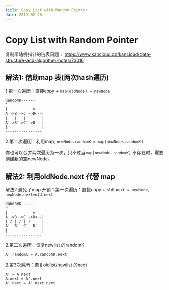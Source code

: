 ```yaml
---
title: Copy List with Random Pointer
date: 2019-02-20
---
```

# Copy List with Random Pointer
复制带随机指针的链表问题：
https://www.kancloud.cn/kancloud/data-structure-and-algorithm-notes/73016


## 解法1: 借助map 表(两次hash遍历)

1.第一次遍历：直接copy + `map(oldNode) = newNode`

    RandomK------
    ^           |
    |           v
    A ->B ->C ->D<--|
    |   |   |   |   |
    A'->B'->C'->D'  |
    |               |
    ----------------

2.第二次遍历：利用map, `newNode.randomK = map[newNode.randomK]`

你也可以合并两次遍历为一次，只不过当`map[newNode.randomK]` 不存在时，需要创建新的空newNode。

## 解法2: 利用oldNode.next 代替 map
解法2 避免了map 开销
1.第一次遍历：直接copy + `old.next = newNode, newNode.next=old.next`

    RandomK------
    ^           |
    |           v
    A ->B ->C ->D<--|
    | / | / | / |   |
    A'  B'  C'  D'  |
    |               |
    ----------------

2.第二次遍历：恢复newlist 的randomK

    A'.randomK = A.randomK.next 

2.第3次遍历：恢复oldlist/newlist 的next

    A' = A.next
    A.next = A'.next
    A'.next = A'.next.next